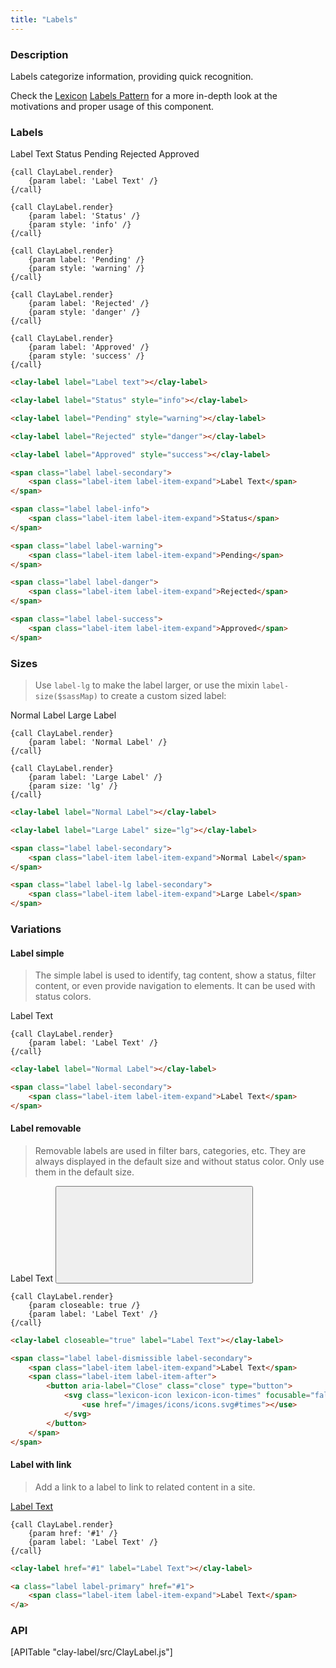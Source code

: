 ```yaml
---
title: "Labels"
---
```


### Description

Labels categorize information, providing quick recognition.

<div class="alert alert-info">Check the <a href="https://liferay.design/lexicon">Lexicon</a> <a href="https://liferay.design/lexicon/core-components/labels/">Labels Pattern</a> for a more in-depth look at the motivations and proper usage of this component.</div>

### Labels

<span class="label label-secondary"><span class="label-item label-item-expand">Label Text</span></span>
<span class="label label-info"><span class="label-item label-item-expand">Status</span></span>
<span class="label label-warning"><span class="label-item label-item-expand">Pending</span></span>
<span class="label label-danger"><span class="label-item label-item-expand">Rejected</span></span>
<span class="label label-success"><span class="label-item label-item-expand">Approved</span></span>

```soy
{call ClayLabel.render}
	{param label: 'Label Text' /}
{/call}

{call ClayLabel.render}
	{param label: 'Status' /}
	{param style: 'info' /}
{/call}

{call ClayLabel.render}
	{param label: 'Pending' /}
	{param style: 'warning' /}
{/call}

{call ClayLabel.render}
	{param label: 'Rejected' /}
	{param style: 'danger' /}
{/call}

{call ClayLabel.render}
	{param label: 'Approved' /}
	{param style: 'success' /}
{/call}
```
```html
<clay-label label="Label text"></clay-label>

<clay-label label="Status" style="info"></clay-label>

<clay-label label="Pending" style="warning"></clay-label>

<clay-label label="Rejected" style="danger"></clay-label>

<clay-label label="Approved" style="success"></clay-label>
```
```html
<span class="label label-secondary">
	<span class="label-item label-item-expand">Label Text</span>
</span>

<span class="label label-info">
	<span class="label-item label-item-expand">Status</span>
</span>

<span class="label label-warning">
	<span class="label-item label-item-expand">Pending</span>
</span>

<span class="label label-danger">
	<span class="label-item label-item-expand">Rejected</span>
</span>

<span class="label label-success">
	<span class="label-item label-item-expand">Approved</span>
</span>
```

### Sizes

> Use `label-lg` to make the label larger, or use the mixin `label-size($sassMap)` to create a custom sized label:

<span class="label label-secondary"><span class="label-item label-item-expand">Normal Label</span></span>
<span class="label label-lg label-secondary"><span class="label-item label-item-expand">Large Label</span></span>

```soy
{call ClayLabel.render}
	{param label: 'Normal Label' /}
{/call}

{call ClayLabel.render}
	{param label: 'Large Label' /}
	{param size: 'lg' /}
{/call}
```
```html
<clay-label label="Normal Label"></clay-label>

<clay-label label="Large Label" size="lg"></clay-label>
```
```html
<span class="label label-secondary">
	<span class="label-item label-item-expand">Normal Label</span>
</span>

<span class="label label-lg label-secondary">
	<span class="label-item label-item-expand">Large Label</span>
</span>
```

### Variations

#### Label simple

> The simple label is used to identify, tag content, show a status, filter content, or even provide navigation to elements. It can be used with status colors.

<span class="label label-secondary"><span class="label-item label-item-expand">Label Text</span></span>

```soy
{call ClayLabel.render}
	{param label: 'Label Text' /}
{/call}
```
```html
<clay-label label="Normal Label"></clay-label>
```
```html
<span class="label label-secondary">
	<span class="label-item label-item-expand">Label Text</span>
</span>
```

#### Label removable

> Removable labels are used in filter bars, categories, etc. They are always displayed in the default size and without status color. Only use them in the default size.

<span class="label label-dismissible label-secondary">
	<span class="label-item label-item-expand">Label Text</span>
	<span class="label-item label-item-after">
		<button aria-label="Close" class="close" type="button">
			<svg class="lexicon-icon lexicon-icon-times" focusable="false" role="presentation"><use href="/images/icons/icons.svg#times"></use></svg>
		</button>
	</span>
</span>

```soy
{call ClayLabel.render}
	{param closeable: true /}
	{param label: 'Label Text' /}
{/call}
```
```html
<clay-label closeable="true" label="Label Text"></clay-label>
```
```html
<span class="label label-dismissible label-secondary">
	<span class="label-item label-item-expand">Label Text</span>
	<span class="label-item label-item-after">
		<button aria-label="Close" class="close" type="button">
			<svg class="lexicon-icon lexicon-icon-times" focusable="false" role="presentation">
				<use href="/images/icons/icons.svg#times"></use>
			</svg>
		</button>
	</span>
</span>
```

#### Label with link

> Add a link to a label to link to related content in a site.

<a class="label label-secondary" href="#1"><span class="label-item label-item-expand">Label Text</span></a>

```soy
{call ClayLabel.render}
	{param href: '#1' /}
	{param label: 'Label Text' /}
{/call}
```
```html
<clay-label href="#1" label="Label Text"></clay-label>
```
```html
<a class="label label-primary" href="#1">
	<span class="label-item label-item-expand">Label Text</span>
</a>
```

### API

<div>
	[APITable "clay-label/src/ClayLabel.js"]
</div>


